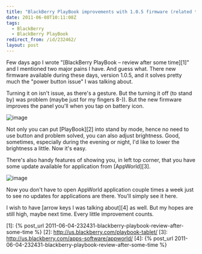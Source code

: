 ```yaml
---
title: "BlackBerry PlayBook improvements with 1.0.5 firmware (related to previous review)"
date: 2011-06-08T10:11:08Z
tags:
  - BlackBerry
  - BlackBerry PlayBook
redirect_from: /id/232462/
layout: post
---
```

Few days ago I wrote "[BlackBerry PlayBook – review after some time][1]" and I mentioned two major pains I have. And guess what. There new firmware available during these days, version 1.0.5, and it solves pretty much the "power button issue" I was talking about.

Turning it on isn't issue, as there's a gesture. But the turning it off (to stand by) was problem (maybe just for my fingers 8-)). But the new firmware improves the panel you'll when you tap on battery icon.

![image](/i/232462/playbook_105_battery.jpg)

Not only you can put [PlayBook][2] into stand by mode, hence no need to use button and problem solved, you can also adjust brightness. Good, sometimes, especially during the evening or night, I'd like to lower the brightness a little. Now it's easy.

There's also handy features of showing you, in left top corner, that you have some update available for application from [AppWorld][3].

![image](/i/232462/playbook_105_icon.jpg)

Now you don't have to open AppWorld application couple times a week just to see no updates for applications are there. You'll simply see it here.

I wish to have [arrow keys I was talking about][4] as well. But my hopes are still high, maybe next time. Every little improvement counts.

[1]: {% post_url 2011-06-04-232431-blackberry-playbook-review-after-some-time %}
[2]: http://us.blackberry.com/playbook-tablet/
[3]: http://us.blackberry.com/apps-software/appworld/
[4]: {% post_url 2011-06-04-232431-blackberry-playbook-review-after-some-time %}